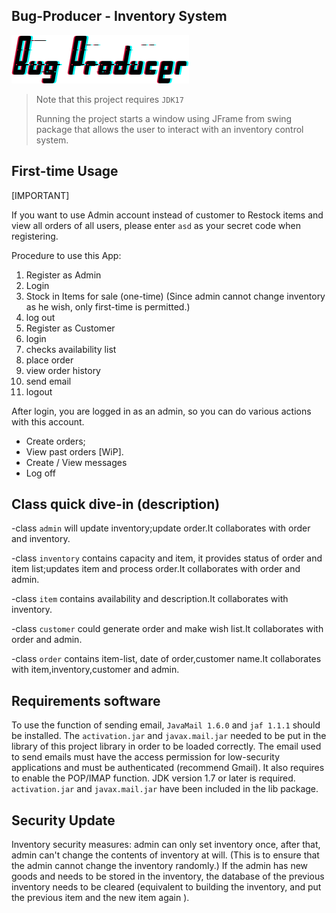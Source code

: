 
## Bug-Producer - Inventory System

![Bug-Producer](src/main/resources/banner.png)

> Note that this project requires `JDK17` 
> 
> Running the project starts a window using JFrame from swing package that allows the user to interact with an inventory control system.

## First-time Usage
[IMPORTANT]

If you want to use Admin account instead of customer to Restock items and view all orders of all users, please enter `asd` as your secret code  when registering.

Procedure to use this App:
1. Register as Admin
2. Login
3. Stock in Items for sale (one-time) (Since admin cannot change inventory as he wish, only first-time is permitted.)
4. log out
5. Register as Customer
6. login
7. checks availability list
8. place order
9. view order history
10. send email
11. logout

After login, you are logged in as an admin, so you can do various actions with this account.
   - Create orders;
   - View past orders [WiP].
   - Create / View messages
   - Log off

## Class quick dive-in (description)

-class `admin` will update inventory;update order.It collaborates with order and inventory.

-class `inventory` contains capacity and item, it provides status of order and item list;updates item and process order.It collaborates with order and admin.

-class `item` contains availability and description.It collaborates with inventory.

-class `customer` could generate order and make wish list.It collaborates with order and admin.

-class `order` contains item-list, date of order,customer name.It collaborates with item,inventory,customer and admin.

## Requirements software

To use the function of sending email, `JavaMail 1.6.0` and `jaf 1.1.1` should be installed. 
The `activation.jar` and `javax.mail.jar` needed to be put in the library of this project library in order to be loaded correctly. 
The email used to send emails must have the access permission for low-security applications and must be authenticated (recommend Gmail). 
It also requires to enable the POP/IMAP function. JDK version 1.7 or later is required. `activation.jar` and `javax.mail.jar` have been included in the lib package.

## Security Update

Inventory security measures: admin can only set inventory once, after that, admin can't change the contents of inventory at will. (This is to ensure that the admin cannot change the inventory randomly.) If the admin has new goods and needs to be stored in the inventory, the database of the previous inventory needs to be cleared (equivalent to building the inventory, and put the previous item and the new item again ).
